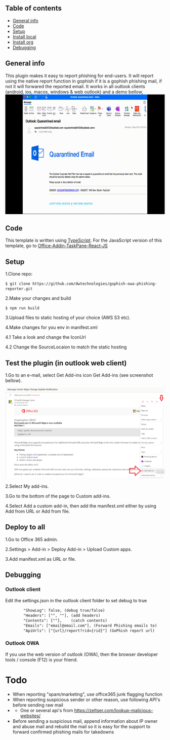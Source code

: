 ## Table of contents
* [General info](#general-info)
* [Code](#Code)
* [Setup](#setup)
* [Install local](#Test-the-plugin-(in-outlook-web-client))
* [Install org](#Deploy-to-all)
* [Debugging](#Debugging)

## General info
This plugin makes it easy to report phishing for end-users. It will report using the native report function in gophish if it is a gophish phishing mail, if not it will forwared the reported email. It works in all outlook clients (android, ios, macos, windows & web outlook) and a demo bellow,
<img src=doc/outlook-gophish-reporter-plugin.gif>


## Code
This template is written using [TypeScript](http://www.typescriptlang.org/). For the JavaScript version of this template, go to [Office-Addin-TaskPane-React-JS](https://github.com/OfficeDev/Office-Addin-TaskPane-React-JS)
	
	
## Setup
1.Clone repo:

```
$ git clone https://github.com/dwtechnologies/gophish-owa-phishing-reporter.git

```
2.Make your changes and build

```
$ npm run build

```
3.Upload files to static hosting of your choice (AWS S3 etc).

4.Make changes for you env in manifest.xml 

4.1 Take a look and change the IconUrl

4.2 Change the SourceLocaion to match the static hosting



## Test the plugin (in outlook web client)

1.Go to an e-mail, select Get Add-ins icon Get Add-ins (see screenshot bellow).

<img src=doc/testing-outlook-owa-plugin.png>

2.Select My add-ins.

3.Go to the bottom of the page to Custom add-ins.


4.Select Add a custom add-in, then add the manifest.xml either by using Add from URL or Add from file.

## Deploy to all

1.Go to Office 365 admin.

2.Settings > Add-in > Deploy Add-in > Upload Custom apps.

3.Add manifest.xml as URL or file.


## Debugging

### Outlook client

Edit the settings.json in the outlook client folder to set debug to true
```
        "ShowLog": false, (debug true/false)
        "Headers": ["", ""], (add headers)
        "Contents": [""],    (catch contents)
        "Emails": ["email@email.com"], (Forward Phishing emails to)
        "ApiUrls": ["{url}/report?rid={rid}"] (GoPhish report url)
```
### Outlook OWA
If you use the web version of outlook (OWA), then the browser developer tools / console (F12) is your friend.


# Todo
* When reporting "spam/marketing", use office365 junk flagging function
* When reporting suspicious sender or other reason, use following API's before sending raw mail
* * One or several api's from https://zeltser.com/lookup-malicious-websites/
* Before sending a suspicious mail, append information about IP owner and abuse mail and rebuild the mail so it is easy for the support to forward confirmed phishing mails for takedowns
